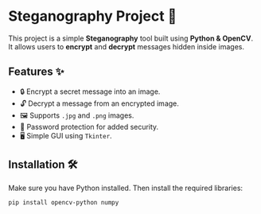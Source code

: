 # Steganography Project 🔐

This project is a simple **Steganography** tool built using **Python & OpenCV**. It allows users to **encrypt** and **decrypt** messages hidden inside images.

## Features ✨
- 🔒 Encrypt a secret message into an image.
- 🔓 Decrypt a message from an encrypted image.
- 🖼️ Supports `.jpg` and `.png` images.
- 🔑 Password protection for added security.
- 🖥️ Simple GUI using `Tkinter`.

## Installation 🛠️
Make sure you have Python installed. Then install the required libraries:

```bash
pip install opencv-python numpy
